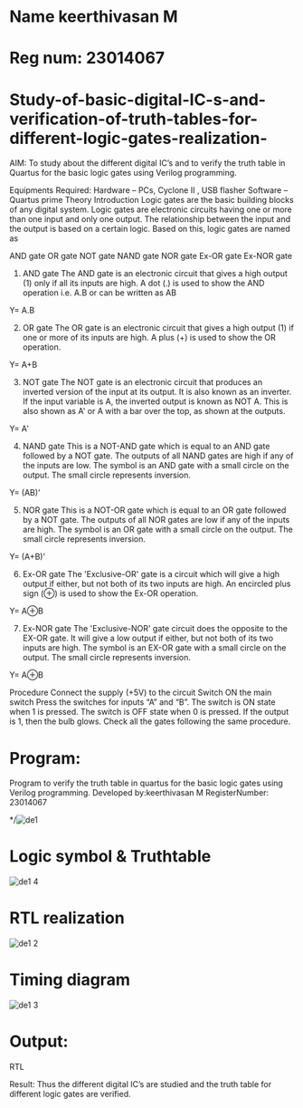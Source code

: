 # Name keerthivasan M
# Reg num: 23014067
# Study-of-basic-digital-IC-s-and-verification-of-truth-tables-for-different-logic-gates-realization-
 AIM:
To study about the different digital IC’s and to verify the truth table in Quartus for the basic logic gates using Verilog programming.

Equipments Required:
Hardware – PCs, Cyclone II , USB flasher
Software – Quartus prime
Theory
Introduction
Logic gates are the basic building blocks of any digital system. Logic gates are electronic circuits having one or more than one input and only one output. The relationship between the input and the output is based on a certain logic. Based on this, logic gates are named as

AND gate
OR gate
NOT gate
NAND gate
NOR gate
Ex-OR gate
Ex-NOR gate
1) AND gate
The AND gate is an electronic circuit that gives a high output (1) only if all its inputs are high. A dot (.) is used to show the AND operation i.e. A.B or can be written as AB

Y= A.B

2) OR gate
The OR gate is an electronic circuit that gives a high output (1) if one or more of its inputs are high. A plus (+) is used to show the OR operation.

Y= A+B

3) NOT gate
The NOT gate is an electronic circuit that produces an inverted version of the input at its output. It is also known as an inverter. If the input variable is A, the inverted output is known as NOT A. This is also shown as A' or A with a bar over the top, as shown at the outputs.

Y= A'

4) NAND gate
This is a NOT-AND gate which is equal to an AND gate followed by a NOT gate. The outputs of all NAND gates are high if any of the inputs are low. The symbol is an AND gate with a small circle on the output. The small circle represents inversion.

Y= (AB)’

5) NOR gate
This is a NOT-OR gate which is equal to an OR gate followed by a NOT gate. The outputs of all NOR gates are low if any of the inputs are high. The symbol is an OR gate with a small circle on the output. The small circle represents inversion.

Y= (A+B)’

6) Ex-OR gate
The 'Exclusive-OR' gate is a circuit which will give a high output if either, but not both of its two inputs are high. An encircled plus sign (⊕) is used to show the Ex-OR operation.

Y= A⊕B

7) Ex-NOR gate
The 'Exclusive-NOR' gate circuit does the opposite to the EX-OR gate. It will give a low output if either, but not both of its two inputs are high. The symbol is an EX-OR gate with a small circle on the output. The small circle represents inversion.

Y= A⊕B

Procedure
Connect the supply (+5V) to the circuit
Switch ON the main switch
Press the switches for inputs “A” and “B”. The switch is ON state when 1 is pressed. The switch is OFF state when 0 is pressed.
If the output is 1, then the bulb glows.
Check all the gates following the same procedure.
# Program:
Program to verify the truth table in quartus for the basic logic gates using Verilog programming.
Developed by:keerthivasan M 
RegisterNumber: 23014067

*/![de1](https://github.com/rdxkeerthi/Study-of-basic-digital-IC-s-and-verification-of-truth-tables-for-different-logic-gates-realization-/assets/147473120/d3f5d57a-fb5a-4deb-a200-0e9347ce0603)

# Logic symbol & Truthtable
![de1 4](https://github.com/rdxkeerthi/Study-of-basic-digital-IC-s-and-verification-of-truth-tables-for-different-logic-gates-realization-/assets/147473120/752fa570-a738-4617-a2f5-38f24f6e5ee8)

# RTL realization
![de1 2](https://github.com/rdxkeerthi/Study-of-basic-digital-IC-s-and-verification-of-truth-tables-for-different-logic-gates-realization-/assets/147473120/77e9dced-2872-45a2-9d29-a0236c00e339)
# Timing diagram
![de1 3](https://github.com/rdxkeerthi/Study-of-basic-digital-IC-s-and-verification-of-truth-tables-for-different-logic-gates-realization-/assets/147473120/56d4e315-6cea-45f3-8be3-a02af424a42e)

# Output:

RTL

Result:
Thus the different digital IC’s are studied and the truth table for different logic gates are verified.
